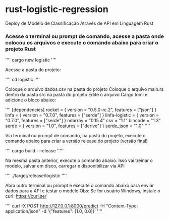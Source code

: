 # rust-logistic-regression
Deploy de Modelo de Classificação Através de API em Linguagem Rust

### Acesse o terminal ou prompt de comando, acesse a pasta onde colocou os arquivos e execute o comando abaixo para criar o projeto Rust

''''
cargo new logistic
''''

Acesse a pasta do projeto:

''''
cd logistic
''''

Coloque o arquivo dados.csv na pasta do projeto
Coloque o arquivo main.rs dentro da pasta src na pasta do projeto
Edite o arquivo Cargo.toml e adicione o bloco abaixo:

''''
[dependencies]
rocket = { version = "0.5.0-rc.2", features = ["json"] }
linfa = { version = "0.7.0", features = ["serde"] }
linfa-logistic = { version = "0.7.0", features = ["serde"] }
ndarray = "0.15.4"
csv = "1.1"
bincode = "1.3"
serde = { version = "1.0", features = ["derive"] }
serde_json = "1.0"
''''

 Via terminal ou prompt de comando, na pasta do projeto, execute o comando abaixo para criar a versão release do projeto (versão final)

''''
cargo build --release
'''''

Na mesma pasta anterior, execute o comando abaixo.
Isso vai treinar o modelo, salvar em disco, carregar e disponibilizar via API

''''
./target/release/logistic
''''

 Abra outro terminal ou prompt e execute o comando abaixo para enviar dados para a API e testar o modelo
Obs: Se for usuário Windows, instale o curl: https://curl.se/

''''
curl -X POST http://127.0.0.1:8000/predict -H "Content-Type: application/json" -d '{"features": [1.0, 0.0]}'
''''



